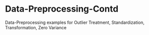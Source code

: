 # Data-Preprocessing-Contd
Data-Preprocessing examples for Outlier Treatment, Standardization, Transformation, Zero Variance
